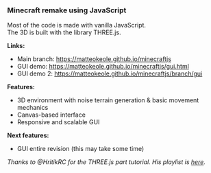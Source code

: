 ### Minecraft remake using JavaScript

Most of the code is made with vanilla JavaScript.  
The 3D is built with the library THREE.js.  

**Links:**
- Main branch: <https://matteokeole.github.io/minecraftjs>
- GUI demo: <https://matteokeole.github.io/minecraftjs/gui.html>
- GUI demo 2: <https://matteokeole.github.io/minecraftjs/branch/gui>

**Features:**
+ 3D environment with noise terrain generation & basic movement mechanics
+ Canvas-based interface
+ Responsive and scalable GUI

**Next features:**
+ GUI entire revision (this may take some time)

*Thanks to @HritikRC for the THREE.js part tutorial. His playlist is [here](https://www.youtube.com/playlist?list=PLEtXCX1lakbhq_01JKJILx90wLfdwrJig).*